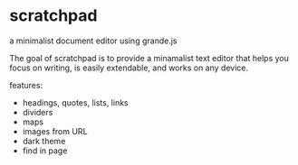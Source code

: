 # scratchpad
a minimalist document editor using grande.js

The goal of scratchpad is to provide a minamalist text editor that helps you focus on writing, is easily extendable, and works on any device.

features:

 - headings, quotes, lists, links
 - dividers
 - maps
 - images from URL
 -  dark theme
 -  find in page
